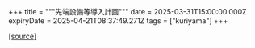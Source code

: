 +++
title = """先端設備等導入計画"""
date = 2025-03-31T15:00:00.000Z
expiryDate = 2025-04-21T08:37:49.271Z
tags = ["kuriyama"]
+++


[[source]](https://www.town.kuriyama.hokkaido.jp/soshiki/51/95.html)
